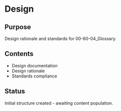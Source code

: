 # Design

## Purpose
Design rationale and standards for 00-60-04_Glossary.

## Contents
- Design documentation
- Design rationale
- Standards compliance

## Status
Initial structure created - awaiting content population.
